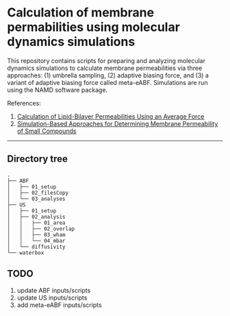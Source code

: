 
# Calculation of membrane permabilities using molecular dynamics simulations

This repository contains scripts for preparing and analyzing molecular dynamics simulations to calculate 
membrane permeabilities via three approaches: (1) umbrella sampling, (2) adaptive biasing force, and 
(3) a variant of adaptive biasing force called meta-eABF. Simulations are run using the NAMD software package.

References:
1. [Calculation of Lipid-Bilayer Permeabilities Using an Average Force](http://pubs.acs.org/doi/pdf/10.1021/ct400925s)
2. [Simulation-Based Approaches for Determining Membrane Permeability of Small Compounds](http://pubs.acs.org/doi/pdf/10.1021/acs.jcim.6b00022)

-------------------------------------------------------------------------------------------------------

## Directory tree

```
.
├── ABF
│   ├── 01_setup
│   ├── 02_filesCopy
│   └── 03_analyses
├── US
│   ├── 01_setup
│   ├── 02_analysis
│   │   ├── 01_area
│   │   ├── 02_overlap
│   │   ├── 03_wham
│   │   └── 04_mbar
│   └── diffusivity
└── waterbox
```

## TODO
1. update ABF inputs/scripts
2. update US inputs/scripts
3. add meta-eABF inputs/scripts


